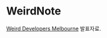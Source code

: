 WeirdNote
=========

[Weird Developers Melbourne](http://www.meetup.com/Weird-Developers-Melbourne/events/228395845/) 발표자료.

